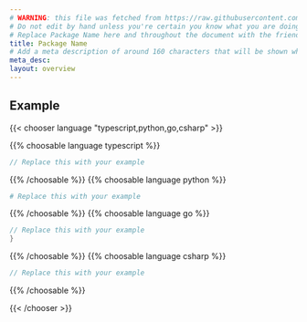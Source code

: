 ```yaml
---
# WARNING: this file was fetched from https://raw.githubusercontent.com/pulumi/pulumi-aws-quickstart-aurora-postgres/v0.0.3/docs/_index.md
# Do not edit by hand unless you're certain you know what you are doing!
# Replace Package Name here and throughout the document with the friendly name of your package
title: Package Name
# Add a meta description of around 160 characters that will be shown when your package is viewed in a search engine
meta_desc: 
layout: overview
---
```


<!-- Write a brief description of your package. -->

## Example

<!-- Provide a simple example of how to use your package, ideally in all languages. -->

{{< chooser language "typescript,python,go,csharp" >}}

{{% choosable language typescript %}}

```typescript
// Replace this with your example
```

{{% /choosable %}}
{{% choosable language python %}}

```python
# Replace this with your example
```

{{% /choosable %}}
{{% choosable language go %}}

```go
// Replace this with your example
}

```

{{% /choosable %}}
{{% choosable language csharp %}}

```csharp
// Replace this with your example
```

{{% /choosable %}}

{{< /chooser >}}
